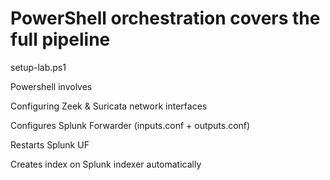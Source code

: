 # PowerShell orchestration covers the full pipeline

setup-lab.ps1

Powershell involves 

Configuring Zeek & Suricata network interfaces

Configures Splunk Forwarder (inputs.conf + outputs.conf)

Restarts Splunk UF

Creates index on Splunk indexer automatically
